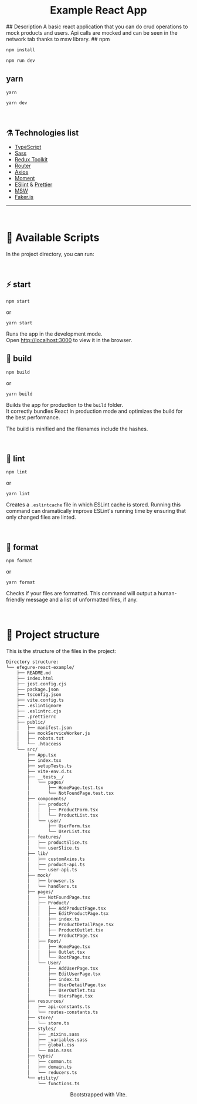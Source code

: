 <h1 align="center">Example React App</h1>
## Description
A basic react application that you can do crud operations to mock products and users. 
Api calls are mocked and can be seen in the network tab thanks to msw library.
## npm

```sh
npm install
```

```sh
npm run dev
```

## yarn

```sh
yarn
```

```sh
yarn dev
```

<br />

## ⚗️ Technologies list

- [TypeScript](https://www.typescriptlang.org/)
- [Sass](https://sass-lang.com/)
- [Redux Toolkit](https://redux-toolkit.js.org/)
- [Router](https://reactrouter.com/)
- [Axios](https://axios-http.com/)
- [Moment](https://momentjs.com/)
- [ESlint](https://eslint.org/) & [Prettier](https://prettier.io/)
- [MSW](https://mswjs.io/)
- [Faker.js](https://fakerjs.dev/)

---

<br />

# 🚀 Available Scripts

In the project directory, you can run:

<br />

## ⚡️ start

```
npm start
```

or

```
yarn start
```

Runs the app in the development mode.\
Open [http://localhost:3000](http://localhost:3000) to view it in the browser.

## 🦾 build

```
npm build
```

or

```
yarn build
```

Builds the app for production to the `build` folder.\
It correctly bundles React in production mode and optimizes the build for the best performance.

The build is minified and the filenames include the hashes.

<br />

## 🧶 lint

```
npm lint
```

or

```
yarn lint
```

Creates a `.eslintcache` file in which ESLint cache is stored. Running this command can dramatically improve ESLint's running time by ensuring that only changed files are linted.

<br />

## 🎯 format

```
npm format
```

or

```
yarn format
```

Checks if your files are formatted. This command will output a human-friendly message and a list of unformatted files, if any.

<br />

# 🧬 Project structure

This is the structure of the files in the project:

```sh
Directory structure:
└── efegure-react-example/
    ├── README.md
    ├── index.html
    ├── jest.config.cjs
    ├── package.json
    ├── tsconfig.json
    ├── vite.config.ts
    ├── .eslintignore
    ├── .eslintrc.cjs
    ├── .prettierrc
    ├── public/
    │   ├── manifest.json
    │   ├── mockServiceWorker.js
    │   ├── robots.txt
    │   └── .htaccess
    └── src/
        ├── App.tsx
        ├── index.tsx
        ├── setupTests.ts
        ├── vite-env.d.ts
        ├── __tests__/
        │   └── pages/
        │       ├── HomePage.test.tsx
        │       └── NotFoundPage.test.tsx
        ├── components/
        │   ├── product/
        │   │   ├── ProductForm.tsx
        │   │   └── ProductList.tsx
        │   └── user/
        │       ├── UserForm.tsx
        │       └── UserList.tsx
        ├── features/
        │   ├── productSlice.ts
        │   └── userSlice.ts
        ├── lib/
        │   ├── customAxios.ts
        │   ├── product-api.ts
        │   └── user-api.ts
        ├── mock/
        │   ├── browser.ts
        │   └── handlers.ts
        ├── pages/
        │   ├── NotFoundPage.tsx
        │   ├── Product/
        │   │   ├── AddProductPage.tsx
        │   │   ├── EditProductPage.tsx
        │   │   ├── index.ts
        │   │   ├── ProductDetailPage.tsx
        │   │   ├── ProductOutlet.tsx
        │   │   └── ProductPage.tsx
        │   ├── Root/
        │   │   ├── HomePage.tsx
        │   │   ├── Outlet.tsx
        │   │   └── RootPage.tsx
        │   └── User/
        │       ├── AddUserPage.tsx
        │       ├── EditUserPage.tsx
        │       ├── index.ts
        │       ├── UserDetailPage.tsx
        │       ├── UserOutlet.tsx
        │       └── UsersPage.tsx
        ├── resources/
        │   ├── api-constants.ts
        │   └── routes-constants.ts
        ├── store/
        │   └── store.ts
        ├── styles/
        │   ├── _mixins.sass
        │   ├── _variables.sass
        │   ├── global.css
        │   └── main.sass
        ├── types/
        │   ├── common.ts
        │   ├── domain.ts
        │   └── reducers.ts
        └── utility/
            └── functions.ts
```

<p align="center">Bootstrapped with Vite.</p>
